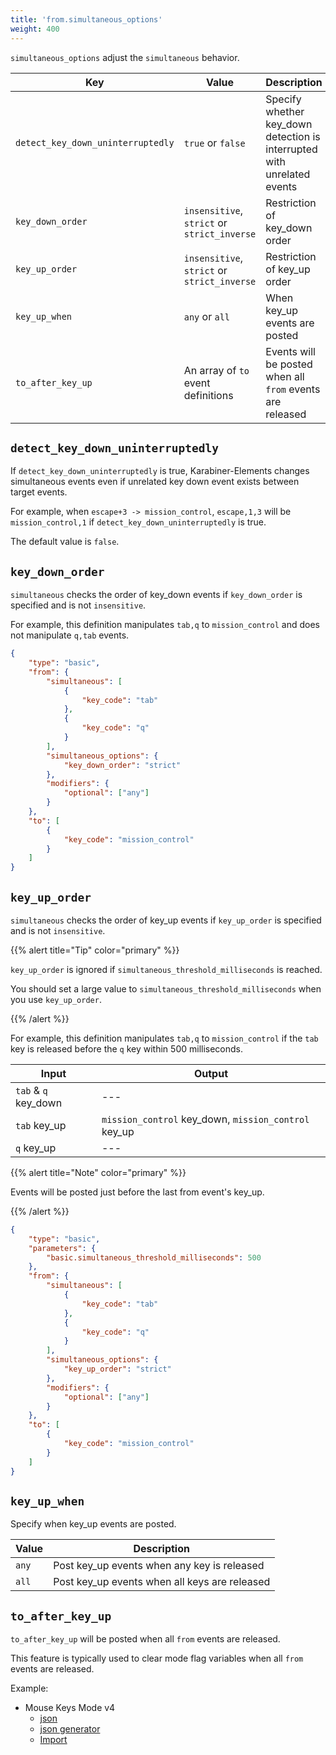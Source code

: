 ```yaml
---
title: 'from.simultaneous_options'
weight: 400
---
```


`simultaneous_options` adjust the `simultaneous` behavior.

| Key                               | Value                                       | Description                                                             |
| --------------------------------- | ------------------------------------------- | ----------------------------------------------------------------------- |
| `detect_key_down_uninterruptedly` | `true` or `false`                           | Specify whether key_down detection is interrupted with unrelated events |
| `key_down_order`                  | `insensitive`, `strict` or `strict_inverse` | Restriction of key_down order                                           |
| `key_up_order`                    | `insensitive`, `strict` or `strict_inverse` | Restriction of key_up order                                             |
| `key_up_when`                     | `any` or `all`                              | When key_up events are posted                                           |
| `to_after_key_up`                 | An array of `to` event definitions          | Events will be posted when all `from` events are released               |

## `detect_key_down_uninterruptedly`

If `detect_key_down_uninterruptedly` is true, Karabiner-Elements changes simultaneous events even if unrelated key down event exists between target events.

For example, when `escape+3 -> mission_control`, `escape,1,3` will be `mission_control,1` if `detect_key_down_uninterruptedly` is true.

The default value is `false`.

## `key_down_order`

`simultaneous` checks the order of key_down events if `key_down_order` is specified and is not `insensitive`.

For example, this definition manipulates `tab,q` to `mission_control` and does not manipulate `q,tab` events.

```json
{
    "type": "basic",
    "from": {
        "simultaneous": [
            {
                "key_code": "tab"
            },
            {
                "key_code": "q"
            }
        ],
        "simultaneous_options": {
            "key_down_order": "strict"
        },
        "modifiers": {
            "optional": ["any"]
        }
    },
    "to": [
        {
            "key_code": "mission_control"
        }
    ]
}
```

## `key_up_order`

`simultaneous` checks the order of key_up events if `key_up_order` is specified and is not `insensitive`.

{{% alert title="Tip" color="primary" %}}

`key_up_order` is ignored if `simultaneous_threshold_milliseconds` is reached.

You should set a large value to `simultaneous_threshold_milliseconds` when you use `key_up_order`.

{{% /alert %}}

For example, this definition manipulates `tab,q` to `mission_control` if the `tab` key is released before the `q` key within 500 milliseconds.

| Input                | Output                                               |
| -------------------- | ---------------------------------------------------- |
| `tab` & `q` key_down | ---                                                  |
| `tab` key_up         | `mission_control` key_down, `mission_control` key_up |
| `q` key_up           | ---                                                  |

{{% alert title="Note" color="primary" %}}

Events will be posted just before the last from event's key_up.

{{% /alert %}}

```json
{
    "type": "basic",
    "parameters": {
        "basic.simultaneous_threshold_milliseconds": 500
    },
    "from": {
        "simultaneous": [
            {
                "key_code": "tab"
            },
            {
                "key_code": "q"
            }
        ],
        "simultaneous_options": {
            "key_up_order": "strict"
        },
        "modifiers": {
            "optional": ["any"]
        }
    },
    "to": [
        {
            "key_code": "mission_control"
        }
    ]
}
```

## `key_up_when`

Specify when key_up events are posted.

| Value | Description                                   |
| ----- | --------------------------------------------- |
| `any` | Post key_up events when any key is released   |
| `all` | Post key_up events when all keys are released |

## `to_after_key_up`

`to_after_key_up` will be posted when all `from` events are released.

This feature is typically used to clear mode flag variables when all `from` events are released.

Example:

-   Mouse Keys Mode v4
    -   [json](https://github.com/pqrs-org/KE-complex_modifications/blob/master/public/json/mouse_keys_mode_v4.json)
    -   [json generator](https://github.com/pqrs-org/KE-complex_modifications/blob/master/src/json/mouse_keys_mode_v4.json.rb)
    -   [Import](https://ke-complex-modifications.pqrs.org/#mouse_keys_mode_v4)

